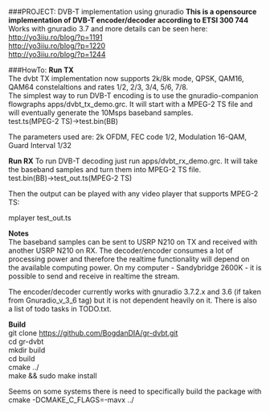 ###PROJECT: DVB-T implementation using gnuradio
**This is a opensource implementation of DVB-T encoder/decoder according to ETSI 300 744**  
Works with gnuradio 3.7 and more details can be seen here:  
http://yo3iiu.ro/blog/?p=1191  
http://yo3iiu.ro/blog/?p=1220  
http://yo3iiu.ro/blog/?p=1244  


###HowTo:
**Run TX**   
The dvbt TX implementation now supports 2k/8k mode, QPSK, QAM16, QAM64 constelaltions and rates 1/2, 2/3, 3/4, 5/6, 7/8.  
The simplest way to run DVB-T encoding is to use the gnuradio-companion flowgraphs apps/dvbt_tx_demo.grc. It will start with a MPEG-2 TS file and will eventually generate the 10Msps baseband samples.  
test.ts(MPEG-2 TS)->test.bin(BB)  

The parameters used are: 2k OFDM, FEC code 1/2, Modulation 16-QAM, Guard Interval 1/32

**Run RX** 
To run DVB-T decoding just run apps/dvbt_rx_demo.grc. It will take the baseband samples and turn them into MPEG-2 TS file.  
test.bin(BB)->test_out.ts(MPEG-2 TS)  

Then the output can be played with any video player that supports MPEG-2 TS:  

mplayer test_out.ts  

**Notes**  
The baseband samples can be sent to USRP N210 on TX and received with another USRP N210 on RX. The decoder/encoder consumes a lot of processing power and therefore the realtime functionality will depend on the available computing power. On my computer - Sandybridge 2600K - it is possible to send and receive in realtime the stream.  

The encoder/decoder currently works with gnuradio 3.7.2.x and 3.6 (if taken from Gnuradio_v_3_6 tag) but it is not dependent heavily on it. There is also a list of todo tasks in TODO.txt.  

**Build**  
git clone https://github.com/BogdanDIA/gr-dvbt.git  
cd gr-dvbt  
mkdir build  
cd build  
cmake ../  
make && sudo make install  

Seems on some systems there is need to specifically build the package with cmake -DCMAKE_C_FLAGS=-mavx ../  

